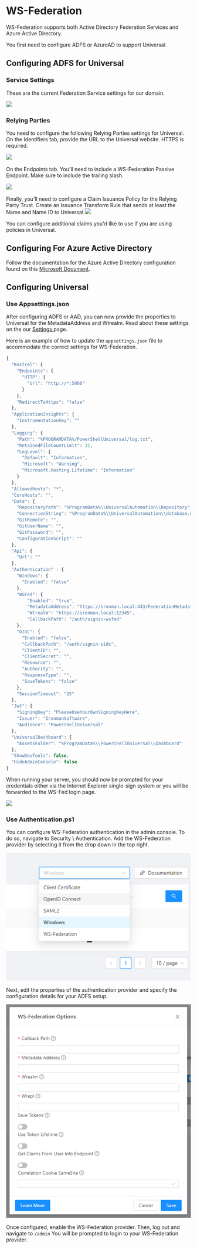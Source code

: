 # WS-Federation

WS-Federation supports both Active Directory Federation Services and Azure Active Directory.

You first need to configure ADFS or AzureAD to support Universal.

## Configuring ADFS for Universal <a href="#configuring-adfs-for-universal-dashboard" id="configuring-adfs-for-universal-dashboard"></a>

### Service Settings <a href="#service-settings" id="service-settings"></a>

These are the current Federation Service settings for our domain.

![](https://gblobscdn.gitbook.com/assets%2F-L9mVQO4zbOX7ZcHvIte%2F-Lob6ow15SQRLl3vo8ZV%2F-Lob7luBvuEGUTrLIors%2Fimage.png?alt=media\&token=64c3c00f-1d2c-4346-bcc1-dd89e7cf4c24)

### Relying Parties <a href="#relying-parties" id="relying-parties"></a>

You need to configure the following Relying Parties settings for Universal. On the Identifiers tab, provide the URL to the Universal website. HTTPS is required.

![](https://gblobscdn.gitbook.com/assets%2F-L9mVQO4zbOX7ZcHvIte%2F-Lob6ow15SQRLl3vo8ZV%2F-Lob8DOuN3sGBzbdctQb%2Fimage.png?alt=media\&token=8b2fac2f-c5e1-4ceb-963e-ab9c7eb85484)

On the Endpoints tab. You'll need to include a WS-Federation Passive Endpoint. Make sure to include the trailing slash.

![](https://gblobscdn.gitbook.com/assets%2F-L9mVQO4zbOX7ZcHvIte%2F-Lob6ow15SQRLl3vo8ZV%2F-Lob8hIg0Ot1uN1PsimG%2Fimage.png?alt=media\&token=e6673c7c-a125-4b04-b0c0-ba7d0a677d6a)

Finally, you'll need to configure a Claim Issuance Policy for the Relying Party Trust. Create an Issuance Transform Rule that sends at least the Name and Name ID to Universal.![](https://gblobscdn.gitbook.com/assets%2F-L9mVQO4zbOX7ZcHvIte%2F-Lob6ow15SQRLl3vo8ZV%2F-Lob92zcF4qYpWtR0g\_4%2Fimage.png?alt=media\&token=34dfd4db-d742-4f8b-a271-86d37542dc35)

You can configure additional claims you'd like to use if you are using policies in Universal.

## Configuring For Azure Active Directory <a href="#configuring-for-azure-active-directory" id="configuring-for-azure-active-directory"></a>

Follow the documentation for the Azure Active Directory configuration found on this [Microsoft Document](https://docs.microsoft.com/en-us/aspnet/core/security/authentication/ws-federation?view=aspnetcore-2.2#azure-active-directory).

## Configuring Universal <a href="#configuring-universal-dashboard" id="configuring-universal-dashboard"></a>

### Use Appsettings.json

After configuring ADFS or AAD, you can now provide the properties to Universal for the MetadataAddress and Wtrealm. Read about these settings on the our [Settings ](../settings.md)page.

Here is an example of how to update the `appsettings.json` file to accommodate the correct settings for WS-Federation.

```javascript
{
  "Kestrel": {
    "Endpoints": {
      "HTTP": {
        "Url": "http://*:5000"
      }
    },
    "RedirectToHttps": "false"
  },
  "ApplicationInsights": {
    "InstrumentationKey": ""
  },
  "Logging": {
    "Path": "%PROGRAMDATA%/PowerShellUniversal/log.txt",
    "RetainedFileCountLimit": 31,
    "LogLevel": {
      "Default": "Information",
      "Microsoft": "Warning",
      "Microsoft.Hosting.Lifetime": "Information"
    }
  },
  "AllowedHosts": "*",
  "CorsHosts": "",
  "Data": {
    "RepositoryPath": "%ProgramData%\\UniversalAutomation\\Repository",
    "ConnectionString": "%ProgramData%\\UniversalAutomation\\database.db",
    "GitRemote": "",
    "GitUserName": "",
    "GitPassword": "", 
    "ConfigurationScript": ""
  },
  "Api": {
    "Url": ""
  },
  "Authentication" : {
    "Windows": {
      "Enabled": "false"
    },
    "WSFed": {
        "Enabled": "true",
        "MetadataAddress": "https://ironman.local:443/FederationMetadata/2007-06/FederationMetadata.xml",
        "Wtrealm": "https://ironman.local:12345",
        "CallbackPath": "/auth/signin-wsfed"
    },
    "OIDC": {
      "Enabled": "false",
      "CallbackPath": "/auth/signin-oidc",
      "ClientID": "",
      "ClientSecret": "",
      "Resource": "",
      "Authority": "",
      "ResponseType": "",
      "SaveTokens": "false"
    },
    "SessionTimeout": "25"
  },
  "Jwt": {  
    "SigningKey": "PleaseUseYourOwnSigningKeyHere",  
    "Issuer": "IronmanSoftware",
    "Audience": "PowerShellUniversal"
  },
  "UniversalDashboard": {
    "AssetsFolder": "%ProgramData%\\PowerShellUniversal\\Dashboard"
  },
  "ShowDevTools": false,
  "HideAdminConsole": false
}
```

When running your server, you should now be prompted for your credentials either via the Internet Explorer single-sign system or you will be forwarded to the WS-Fed login page.

![](https://gblobscdn.gitbook.com/assets%2F-L9mVQO4zbOX7ZcHvIte%2F-Lob6ow15SQRLl3vo8ZV%2F-Lob9yeDdGENbUiyz4Sj%2Fimage.png?alt=media\&token=910db2dd-85f3-46eb-b3ec-9f551f244439)

### Use Authentication.ps1

You can configure WS-Federation authentication in the admin console. To do so, navigate to Security \ Authentication. Add the WS-Federation provider by selecting it from the drop down in the top right.&#x20;

![](<../../.gitbook/assets/image (302) (1) (1) (1) (1).png>)

Next, edit the properties of the authentication provider and specify the configuration details for your ADFS setup.&#x20;

![](<../../.gitbook/assets/image (298) (1) (1) (1) (1).png>)

Once configured, enable the WS-Federation provider. Then, log out and navigate to `/admin` You will be prompted to login to your WS-Federation provider.&#x20;
